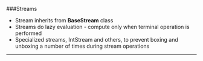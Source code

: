 ###Streams
- Stream inherits from **BaseStream** class
- Streams do lazy evaluation - compute only when terminal operation is performed
- Specialized streams, IntStream and others, to prevent boxing and unboxing a number of times during stream operations
----

